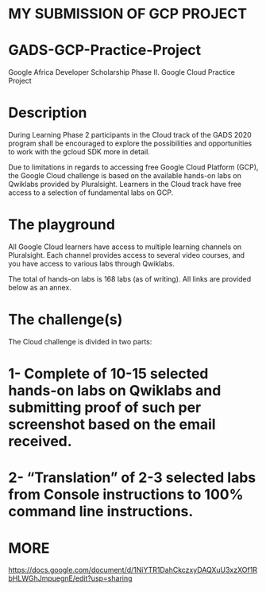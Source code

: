 # MY SUBMISSION OF GCP PROJECT

# GADS-GCP-Practice-Project
Google Africa Developer Scholarship Phase II. Google Cloud Practice Project

# Description

During Learning Phase 2 participants in the Cloud track of the GADS 2020 program shall be encouraged to explore the possibilities and opportunities to work with the gcloud SDK more in detail.

Due to limitations in regards to accessing free Google Cloud Platform (GCP), the Google Cloud challenge is based on the available hands-on labs on Qwiklabs provided by Pluralsight. Learners in the Cloud track have free access to a selection of fundamental labs on GCP.

# The playground

All Google Cloud learners have access to multiple learning channels on Pluralsight. Each channel provides access to several video courses, and you have access to various labs through Qwiklabs. 

The total of hands-on labs is 168 labs (as of writing). All links are provided below as an annex.

# The challenge(s)

The Cloud challenge is divided in two parts:

# 1- Complete of 10-15 selected hands-on labs on Qwiklabs and submitting proof of such per screenshot based on the email received.
# 2- “Translation” of 2-3 selected labs from Console instructions to 100% command line instructions.

# MORE
https://docs.google.com/document/d/1NiYTR1DahCkczxyDAQXuU3xzXOf1RbHLWGhJmpuegnE/edit?usp=sharing
